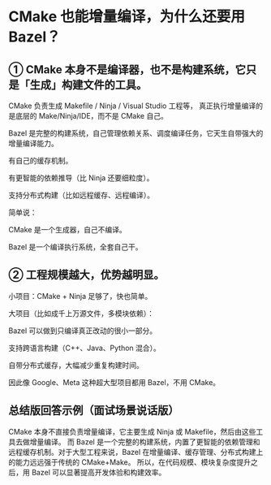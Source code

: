 # CMake 也能增量编译，为什么还要用 Bazel？
## ① CMake 本身不是编译器，也不是构建系统，它只是「生成」构建文件的工具。
CMake 负责生成 Makefile / Ninja / Visual Studio 工程等，
真正执行增量编译的是底层的 Make/Ninja/IDE，而不是 CMake 自己。

Bazel 是完整的构建系统，自己管理依赖关系、调度编译任务，它天生自带强大的增量编译能力。

有自己的缓存机制。

有更智能的依赖推导（比 Ninja 还要细粒度）。

支持分布式构建（比如远程缓存、远程编译）。

简单说：

CMake 是一个生成器，自己不编译。

Bazel 是一个编译执行系统，全套自己干。

## ② 工程规模越大，优势越明显。
小项目：CMake + Ninja 足够了，快也简单。

大项目（比如成千上万源文件，多模块依赖）：

Bazel 可以做到只编译真正改动的很小一部分。

支持跨语言构建（C++、Java、Python 混合）。

自带分布式缓存，大幅减少重复构建时间。

因此像 Google、Meta 这种超大型项目都用 Bazel，不用 CMake。

## 总结版回答示例（面试场景说话版）
CMake 本身不直接负责增量编译，它主要生成 Ninja 或 Makefile，然后由这些工具去做增量编译。
而 Bazel 是一个完整的构建系统，内置了更智能的依赖管理和远程缓存机制。对于大型工程来说，Bazel 在增量编译、缓存管理、分布式构建上的能力远远强于传统的 CMake+Make。
所以，在代码规模、模块复杂度提升之后，用 Bazel 可以显著提高开发体验和构建效率。